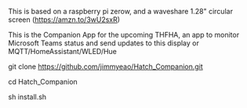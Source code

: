 This is based on a raspberry pi zerow, and a waveshare 1.28" circular screen (https://amzn.to/3wU2sxR)

This is the Companion App for the upcoming THFHA, an app to monitor Microsoft Teams status and send updates to this display or MQTT/HomeAssistant/WLED/Hue

git clone https://github.com/jimmyeao/Hatch_Companion.git

cd Hatch_Companion

sh install.sh

